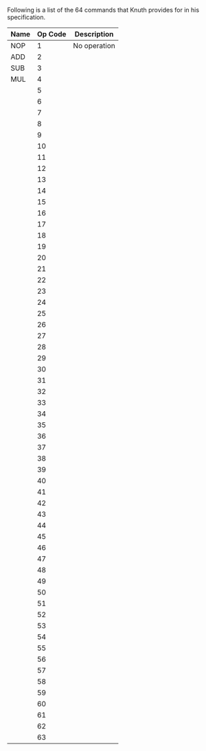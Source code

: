 Following is a list of the 64 commands that Knuth provides for in his
specification.

| Name | Op Code | Description  |
| ---- | ------- | ------------ |
| NOP  | 1       | No operation |
| ADD  | 2       |              |
| SUB  | 3       |              |
| MUL  | 4       |              |
|      | 5       |              |
|      | 6       |              |
|      | 7       |              |
|      | 8       |              |
|      | 9       |              |
|      | 10      |              |
|      | 11      |              |
|      | 12      |              |
|      | 13      |              |
|      | 14      |              |
|      | 15      |              |
|      | 16      |              |
|      | 17      |              |
|      | 18      |              |
|      | 19      |              |
|      | 20      |              |
|      | 21      |              |
|      | 22      |              |
|      | 23      |              |
|      | 24      |              |
|      | 25      |              |
|      | 26      |              |
|      | 27      |              |
|      | 28      |              |
|      | 29      |              |
|      | 30      |              |
|      | 31      |              |
|      | 32      |              |
|      | 33      |              |
|      | 34      |              |
|      | 35      |              |
|      | 36      |              |
|      | 37      |              |
|      | 38      |              |
|      | 39      |              |
|      | 40      |              |
|      | 41      |              |
|      | 42      |              |
|      | 43      |              |
|      | 44      |              |
|      | 45      |              |
|      | 46      |              |
|      | 47      |              |
|      | 48      |              |
|      | 49      |              |
|      | 50      |              |
|      | 51      |              |
|      | 52      |              |
|      | 53      |              |
|      | 54      |              |
|      | 55      |              |
|      | 56      |              |
|      | 57      |              |
|      | 58      |              |
|      | 59      |              |
|      | 60      |              |
|      | 61      |              |
|      | 62      |              |
|      | 63      |              |
